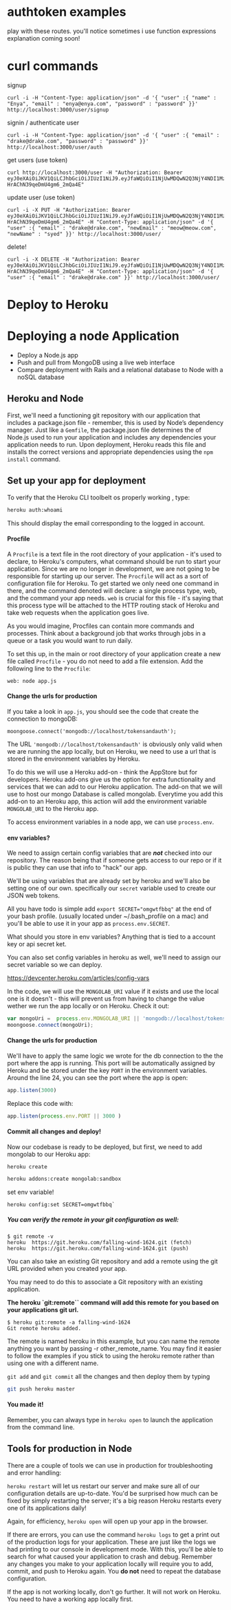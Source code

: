 # authtoken examples
play with these routes. you'll notice sometimes i use function expressions
explanation coming soon!

# curl commands

signup

    curl -i -H "Content-Type: application/json" -d '{ "user" :{ "name" : "Enya", "email" : "enya@enya.com", "password" : "password" }}' http://localhost:3000/user/signup

signin / authenticate user

    curl -i -H "Content-Type: application/json" -d '{ "user" :{ "email" : "drake@drake.com", "password" : "password" }}' http://localhost:3000/user/auth

get users (use token)

    curl http://localhost:3000/user -H "Authorization: Bearer eyJ0eXAiOiJKV1QiLCJhbGciOiJIUzI1NiJ9.eyJfaWQiOiI1NjUwMDQwN2Q3NjY4NDI1MzFjYzhlYTEiLCJuYW1lIjoiRHJha2UiLCJlbWFpbCI6ImRyYWtlQGRyYWtlLmNvbSIsInBhc3N3b3JkIjoiJDJhJDA1JG9ZVjJBWFFPeDNnbTVNbm1YdWJLNS53ZFRPTDZvU1F0Q2t2ZW10N21SdmNGeE1uSWY0N0QyIiwiX192IjowfQ.udodYoD3eWcw9Xpk3_-HrAChN39qeDmU4gm6_2mQa4E"

update user (use token)

    curl -i -X PUT -H "Authorization: Bearer eyJ0eXAiOiJKV1QiLCJhbGciOiJIUzI1NiJ9.eyJfaWQiOiI1NjUwMDQwN2Q3NjY4NDI1MzFjYzhlYTEiLCJuYW1lIjoiRHJha2UiLCJlbWFpbCI6ImRyYWtlQGRyYWtlLmNvbSIsInBhc3N3b3JkIjoiJDJhJDA1JG9ZVjJBWFFPeDNnbTVNbm1YdWJLNS53ZFRPTDZvU1F0Q2t2ZW10N21SdmNGeE1uSWY0N0QyIiwiX192IjowfQ.udodYoD3eWcw9Xpk3_-HrAChN39qeDmU4gm6_2mQa4E" -H "Content-Type: application/json" -d '{ "user" :{ "email" : "drake@drake.com", "newEmail" : "meow@meow.com", "newName" : "syed" }}' http://localhost:3000/user/

delete!

    curl -i -X DELETE -H "Authorization: Bearer eyJ0eXAiOiJKV1QiLCJhbGciOiJIUzI1NiJ9.eyJfaWQiOiI1NjUwMDQwN2Q3NjY4NDI1MzFjYzhlYTEiLCJuYW1lIjoiRHJha2UiLCJlbWFpbCI6ImRyYWtlQGRyYWtlLmNvbSIsInBhc3N3b3JkIjoiJDJhJDA1JG9ZVjJBWFFPeDNnbTVNbm1YdWJLNS53ZFRPTDZvU1F0Q2t2ZW10N21SdmNGeE1uSWY0N0QyIiwiX192IjowfQ.udodYoD3eWcw9Xpk3_-HrAChN39qeDmU4gm6_2mQa4E" -H "Content-Type: application/json" -d '{ "user" :{ "email" : "drake@drake.com" }}' http://localhost:3000/user/

# Deploy to Heroku

# Deploying a node Application


- Deploy a Node.js app
- Push and pull from MongoDB using a live web interface
- Compare deployment with Rails and a relational database to Node with a noSQL database


## Heroku and Node

First, we'll need a functioning git repository with our application that includes a package.json file - remember, this is used by Node’s dependency manager.  Just like a `Gemfile`, the package.json file determines the of Node.js used to run your application and includes any dependencies your application needs to run. Upon deployment, Heroku reads this file and installs the correct versions and appropriate dependencies using the  `npm install` command.

## Set up your app for deployment

To verify that the Heroku CLI toolbelt os properly working , type:

```bash
heroku auth:whoami
```

This should display the email corresponding to the logged in account.


#### Procfile

A `Procfile` is a text file in the root directory of your application - it's used to declare, to Heroku's computers, what command should be run to start your application. Since we are no longer in development, we are not going to be responsible for starting up our server. The `Procfile` will act as a sort of configuration file for Heroku.  To get started we only need one command in there, and the command denoted will declare: a single process type, web, and the command your app needs. `web` is crucial for this file - it's saying that this process type will be attached to the HTTP routing stack of Heroku and take web requests when the application goes live.

As you would imagine, Procfiles can contain more commands and processes. Think about a background job that works through jobs in a queue or a task you would want to run daily.  

To set this up, in the main or root directory of your application create a new file called `Procfile` - you do not need to add a file extension.  Add the following line to the `Procfile`:

```
web: node app.js
```

#### Change the urls for production

If you take a look in `app.js`, you should see the code that create the connection to mongoDB:

```
moongoose.connect('mongodb://localhost/tokensandauth');
```

The URL `'mongodb://localhost/tokensandauth'` is obviously only valid when we are running the app locally, but on Heroku, we need to use a url that is stored in the environment variables by Heroku.

To do this we will use a Heroku add-on - think the AppStore but for developers. Heroku add-ons give us the option for extra functionality and services that we can add to our Heroku application. The add-on that we will use to host our mongo Database is called mongolab.  Everytime you add this add-on to an Heroku app, this action will add the environment variable `MONGOLAB_URI` to the Heroku app.

To access environment variables in a node app, we can use `process.env`.

#### env variables?

We need to assign certain config variables that are ***not*** checked into our repository. The reason being that if someone gets access to our repo or if it is public they can use that info to "hack" our app.

We'll be using variables that are already set by heroku and we'll also be setting one of our own. specifically our `secret` variable used to create our JSON web tokens.

All you have todo is simple add `export SECRET="omgwtfbbq"` at the end of your bash profile. (usually located under ~/.bash_profile on a mac) and you'll be able to use it in your app as `process.env.SECRET`.

What should you store in env variables? Anything that is tied to a account key or api secret ket.

You can also set config variables in heroku as well, we'll need to assign our secret variable so we can deploy.

https://devcenter.heroku.com/articles/config-vars


In the code, we will use the `MONGOLAB_URI` value if it exists and use the local one is it doesn't - this will prevent us from having to change the value wether we run the app locally or on Heroku.  Check it out:

```javascript
var mongoUri =  process.env.MONGOLAB_URI || 'mongodb://localhost/tokensandauth';
moongoose.connect(mongoUri);
```

#### Change the urls for production

We'll have to apply the same logic we wrote for the db connection to the the port where the app is running.  This port will be automatically assigned by Heroku and be stored under the key `PORT` in the environment variables. Around the line 24, you can see the port where the app is open:

```javascript
app.listen(3000)
```

Replace this code with:

```javascript
app.listen(process.env.PORT || 3000 )
```

#### Commit all changes and deploy!

Now our codebase is ready to be deployed, but first, we need to add mongolab to our Heroku app:

```
heroku create
```

```bash
heroku addons:create mongolab:sandbox
```

set env variable!

```
heroku config:set SECRET=omgwtfbbq`
```


##### You can verify the remote in your git configuration as well:
```
$ git remote -v
heroku  https://git.heroku.com/falling-wind-1624.git (fetch)
heroku  https://git.heroku.com/falling-wind-1624.git (push)
```
You can also take an existing Git repository and add a remote using the git URL provided when you created your app.

You may need to do this to associate a Git repository with an existing application.

**The heroku `git:remote`` command will add this remote for you based on your applications git url.**
```
$ heroku git:remote -a falling-wind-1624
Git remote heroku added.
```

The remote is named heroku in this example, but you can name the remote anything you want by passing -r other_remote_name. You may find it easier to follow the examples if you stick to using the heroku remote rather than using one with a different name.


`git add` and `git commit` all the changes and then deploy them by typing

```bash
git push heroku master
```


#### You made it!

Remember, you can always type in `heroku open` to launch the application from the command line.


## Tools for production in Node


There are a couple of tools we can use in production for troubleshooting and error handling:

`heroku restart` will let us restart our server and make sure all of our configuration details are up-to-date.  You'd be surprised how much can be fixed by simply restarting the server; it's a big reason Heroku restarts every one of its applications daily!

Again, for efficiency, `heroku open` will open up your app in the browser.

If there are errors, you can use the command `heroku logs` to get a print out of the production logs for your application. These are just like the logs we had printing to our console in development mode. With this, you'll be able to search for what caused your application to crash and debug. Remember any changes you make to your application locally will require you to add, commit, and push to Heroku again. You **do not** need to repeat the database configuration.

If the app is not working locally, don't go further.  It will not work on Heroku. You need to have a working app locally first.
